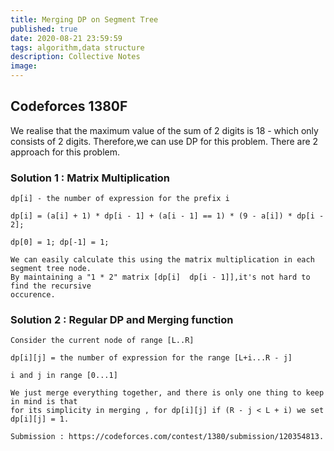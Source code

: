 ```yaml
---
title: Merging DP on Segment Tree
published: true
date: 2020-08-21 23:59:59
tags: algorithm,data structure
description: Collective Notes
image:
---
```

## Codeforces 1380F
We realise that the maximum value of the sum of 2 digits is 18 - which only consists of 2
digits. Therefore,we can use DP for this problem. There are 2 approach for this problem.
### Solution 1 : Matrix Multiplication

```text
dp[i] - the number of expression for the prefix i 

dp[i] = (a[i] + 1) * dp[i - 1] + (a[i - 1] == 1) * (9 - a[i]) * dp[i - 2];

dp[0] = 1; dp[-1] = 1;

We can easily calculate this using the matrix multiplication in each segment tree node.
By maintaining a "1 * 2" matrix [dp[i]  dp[i - 1]],it's not hard to find the recursive
occurence.

```

### Solution 2 : Regular DP and Merging function
```text
Consider the current node of range [L..R]

dp[i][j] = the number of expression for the range [L+i...R - j]

i and j in range [0...1]

We just merge everything together, and there is only one thing to keep in mind is that
for its simplicity in merging , for dp[i][j] if (R - j < L + i) we set dp[i][j] = 1.

Submission : https://codeforces.com/contest/1380/submission/120354813.
```


